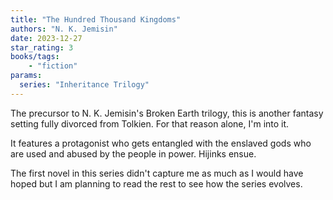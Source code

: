 ```yaml
---
title: "The Hundred Thousand Kingdoms"
authors: "N. K. Jemisin"
date: 2023-12-27
star_rating: 3
books/tags:
    - "fiction"
params:
  series: "Inheritance Trilogy"
---
```


The precursor to N. K. Jemisin's Broken Earth trilogy, this is another fantasy setting fully divorced from Tolkien. For that reason alone, I'm into it. 

It features a protagonist who gets entangled with the enslaved gods who are used and abused by the people in power. Hijinks ensue.

<!--more-->

The first novel in this series didn't capture me as much as I would have hoped but I am planning to read the rest to see how the series evolves.